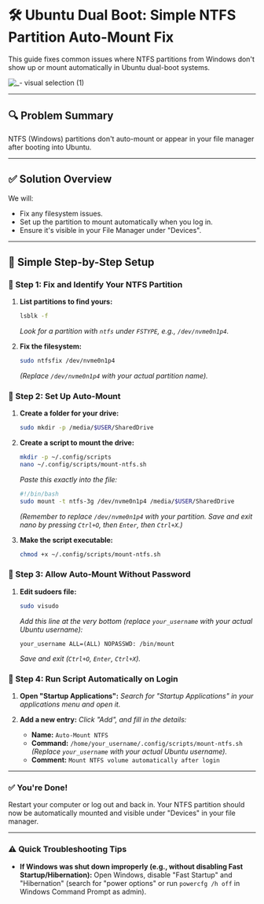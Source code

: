 # 🛠️ Ubuntu Dual Boot: Simple NTFS Partition Auto-Mount Fix

This guide fixes common issues where NTFS partitions from Windows don't show up or mount automatically in Ubuntu dual-boot systems.

![_- visual selection (1)](https://github.com/user-attachments/assets/0de38525-a415-41e3-8568-efda7d3f5891)

---

## 🔍 Problem Summary

NTFS (Windows) partitions don't auto-mount or appear in your file manager after booting into Ubuntu.

---

## ✅ Solution Overview

We will:

- Fix any filesystem issues.
- Set up the partition to mount automatically when you log in.
- Ensure it's visible in your File Manager under "Devices".

---

## 🧰 Simple Step-by-Step Setup

### 🔹 Step 1: Fix and Identify Your NTFS Partition

1.  **List partitions to find yours:**

    ```bash
    lsblk -f
    ```
    *Look for a partition with `ntfs` under `FSTYPE`, e.g., `/dev/nvme0n1p4`.*

2.  **Fix the filesystem:**

    ```bash
    sudo ntfsfix /dev/nvme0n1p4
    ```
    *(Replace `/dev/nvme0n1p4` with your actual partition name).*

### 🔹 Step 2: Set Up Auto-Mount

1.  **Create a folder for your drive:**

    ```bash
    sudo mkdir -p /media/$USER/SharedDrive
    ```

2.  **Create a script to mount the drive:**

    ```bash
    mkdir -p ~/.config/scripts
    nano ~/.config/scripts/mount-ntfs.sh
    ```
    *Paste this exactly into the file:*
    ```bash
    #!/bin/bash
    sudo mount -t ntfs-3g /dev/nvme0n1p4 /media/$USER/SharedDrive
    ```
    *(Remember to replace `/dev/nvme0n1p4` with your partition. Save and exit nano by pressing `Ctrl+O`, then `Enter`, then `Ctrl+X`.)*

3.  **Make the script executable:**

    ```bash
    chmod +x ~/.config/scripts/mount-ntfs.sh
    ```

### 🔹 Step 3: Allow Auto-Mount Without Password

1.  **Edit sudoers file:**

    ```bash
    sudo visudo
    ```
    *Add this line at the very bottom (replace `your_username` with your actual Ubuntu username):*
    ```
    your_username ALL=(ALL) NOPASSWD: /bin/mount
    ```
    *Save and exit (`Ctrl+O`, `Enter`, `Ctrl+X`).*

### 🔹 Step 4: Run Script Automatically on Login

1.  **Open "Startup Applications":**
    *Search for "Startup Applications" in your applications menu and open it.*

2.  **Add a new entry:**
    *Click "Add", and fill in the details:*
    -   **Name:** `Auto-Mount NTFS`
    -   **Command:** `/home/your_username/.config/scripts/mount-ntfs.sh`
        *(Replace `your_username` with your actual Ubuntu username).*
    -   **Comment:** `Mount NTFS volume automatically after login`

---

### ✅ You're Done!

Restart your computer or log out and back in. Your NTFS partition should now be automatically mounted and visible under "Devices" in your file manager.

---

### ⚠️ Quick Troubleshooting Tips

* **If Windows was shut down improperly (e.g., without disabling Fast Startup/Hibernation):**
    Open Windows, disable "Fast Startup" and "Hibernation" (search for "power options" or run `powercfg /h off` in Windows Command Prompt as admin).

